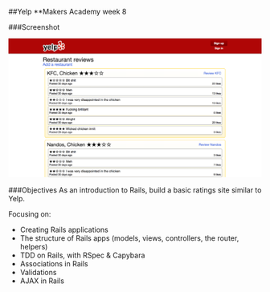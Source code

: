 ##Yelp
**Makers Academy week 8

###Screenshot

![Image](/app/assets/images/Yelp.png)

###Objectives
As an introduction to Rails, build a basic ratings site similar to Yelp.

Focusing on:
- Creating Rails applications
- The structure of Rails apps (models, views, controllers, the router, helpers)
- TDD on Rails, with RSpec & Capybara
- Associations in Rails
- Validations
- AJAX in Rails

